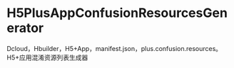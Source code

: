 # H5PlusAppConfusionResourcesGenerator
Dcloud，Hbuilder，H5+App，manifest.json，plus.confusion.resources。H5+应用混淆资源列表生成器
